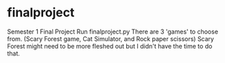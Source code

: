 # finalproject
Semester 1 Final Project
Run finalproject.py
There are 3 'games' to choose from. (Scary Forest game, Cat Simulator, and Rock paper scissors)
Scary Forest might need to be more fleshed out but I didn't have the time to do that.